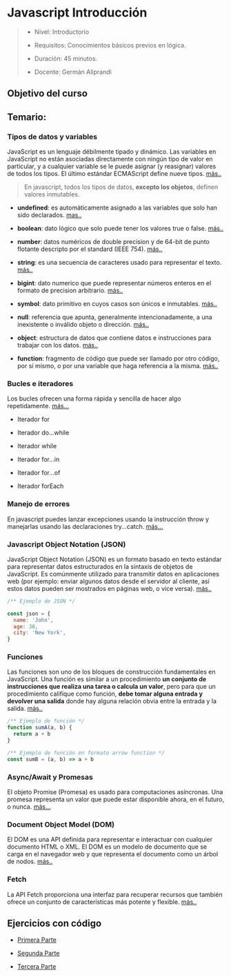 # Javascript Introducción

> - Nivel: Introductorio
>
> - Requisitos: Conocimientos básicos previos en lógica.
>
> - Duración: 45 minutos.
>
> - Docente: Germán Aliprandi

## Objetivo del curso

## Temario:

### Tipos de datos y variables

JavaScript es un lenguaje débilmente tipado y dinámico. Las variables en JavaScript no están asociadas directamente con ningún tipo de valor en particular, y a cualquier variable se le puede asignar (y reasignar) valores de todos los tipos. El último estándar ECMAScript define nueve tipos. [más..](<(https://developer.mozilla.org/es/docs/Web/JavaScript/Data_structures)>)

> En javascript, todos los tipos de datos, **excepto los objetos**, definen valores inmutables.

- **undefined**: es automáticamente asignado a las variables que solo han sido declarados. [mas..](https://en.wikipedia.org/wiki/Undefined_value)

- **boolean**: dato lógico que solo puede tener los valores true o false. [más..](https://es.wikipedia.org/wiki/Tipo_de_dato_l%C3%B3gico)

- **number**: datos numéricos de double precision y de 64-bit de punto flotante descripto por el standard (IEEE 754). [más..](https://developer.mozilla.org/es/docs/Glossary/es.wikipedia.org/wiki/Tipo_de_dato#Num.C3.A9ricos)

- **string**: es una secuencia de caracteres usado para representar el texto. [más..](http://es.wikipedia.org/wiki/Cadena_de_caracteres)

- **bigint**: dato numerico que puede representar números enteros en el formato de precision arbitrario. [más..](https://developer.mozilla.org/en-US/docs/Web/JavaScript/Data_structures#bigint_type)

- **symbol**: dato primitivo en cuyos casos son únicos e inmutables. [más..](http://en.wikipedia.org/wiki/Symbol_%28programming%29)

- **null**: referencia que apunta, generalmente intencionadamente, a una inexistente o inválido objeto o dirección. [más..](https://es.wikipedia.org/wiki/Puntero_%28inform%C3%A1tica%29#Puntero_nulo)

- **object**: estructura de datos que contiene datos e instrucciones para trabajar con los datos. [más..](https://developer.mozilla.org/en-US/docs/Web/JavaScript/Data_structures#Objects)

- **function**: fragmento de código que puede ser llamado por otro código, por sí mismo, o por una variable que haga referencia a la misma. [más..](https://developer.mozilla.org/es/docs/Glossary/Function)

### Bucles e iteradores

Los bucles ofrecen una forma rápida y sencilla de hacer algo repetidamente. [más...](https://developer.mozilla.org/es/docs/Web/JavaScript/Guide/Loops_and_iteration)

- Iterador for

- Iterador do...while

- Iterador while

- Iterador for...in

- Iterador for...of

- Iterador forEach

### Manejo de errores

En javascript puedes lanzar excepciones usando la instrucción throw y manejarlas usando las declaraciones try...catch. [más...](https://developer.mozilla.org/es/docs/Web/JavaScript/Guide/Control_flow_and_error_handling)

### Javascript Object Notation (JSON)

JavaScript Object Notation (JSON) es un formato basado en texto estándar para representar datos estructurados en la sintaxis de objetos de JavaScript. Es comúnmente utilizado para transmitir datos en aplicaciones web (por ejemplo: enviar algunos datos desde el servidor al cliente, así estos datos pueden ser mostrados en páginas web, o vice versa). [más..](https://developer.mozilla.org/es/docs/Learn/JavaScript/Objects/JSON)

```js
/** Ejemplo de JSON */

const json = {
  name: 'John',
  age: 30,
  city: 'New York',
}
```

### Funciones

Las funciones son uno de los bloques de construcción fundamentales en JavaScript. Una función es similar a un procedimiento **un conjunto de instrucciones que realiza una tarea o calcula un valor**, pero para que un procedimiento califique como función, **debe tomar alguna entrada y devolver una salida** donde hay alguna relación obvia entre la entrada y la salida. [más..](https://developer.mozilla.org/es/docs/Web/JavaScript/Guide/Functions)

```js
/** Ejemplo de función */
function sumA(a, b) {
  return a + b
}

/** Ejemplo de función en formato arrow function */
const sumB = (a, b) => a + b
```

### Async/Await y Promesas

El objeto Promise (Promesa) es usado para computaciones asíncronas. Una promesa representa un valor que puede estar disponible ahora, en el futuro, o nunca. [más...](https://developer.mozilla.org/es/docs/Web/JavaScript/Reference/Statements/async_function)

### Document Object Model (DOM)

El DOM es una API definida para representar e interactuar con cualquier documento HTML o XML. El DOM es un modelo de documento que se carga en el navegador web y que representa el documento como un árbol de nodos. [más..](https://developer.mozilla.org/es/docs/Glossary/DOM)

### Fetch

La API Fetch proporciona una interfaz para recuperar recursos que también ofrece un conjunto de características más potente y flexible. [más..](https://developer.mozilla.org/es/docs/Web/API/Fetch_API)

## Ejercicios con código

- [Primera Parte](https://github1s.com/galiprandi/cursos/blob/HEAD/javascript-introduction/part-one.js)

- [Segunda Parte](https://github1s.com/galiprandi/cursos/blob/HEAD/javascript-introduction/part-two.js)

- [Tercera Parte](https://github1s.com/galiprandi/cursos/blob/HEAD/javascript-introduction/part-three.js)
